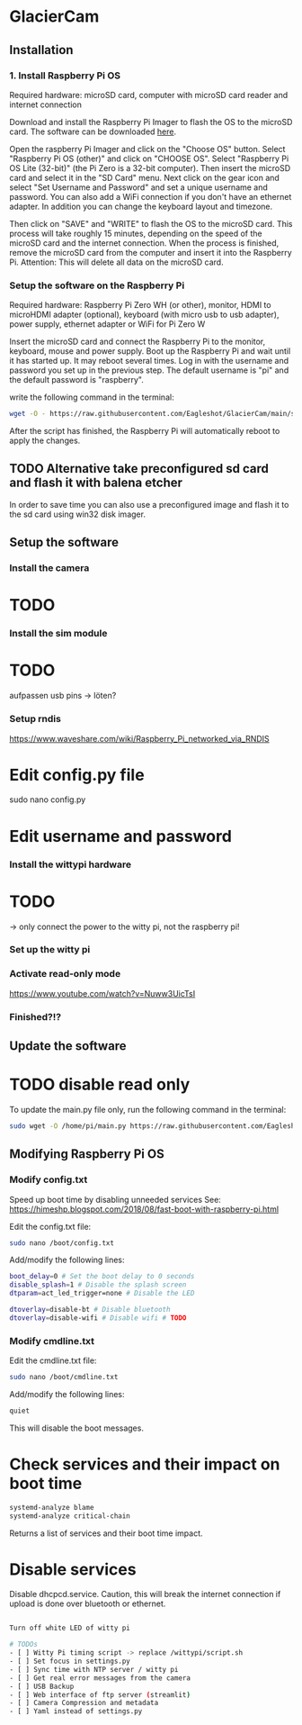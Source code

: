 # GlacierCam
## Installation
### 1. Install Raspberry Pi OS
Required hardware: microSD card, computer with microSD card reader and internet connection

Download and install the Raspberry Pi Imager to flash the OS to the microSD card. The software can be downloaded [here](https://www.raspberrypi.com/software/).

Open the raspberry Pi Imager and click on the "Choose OS" button. Select "Raspberry Pi OS (other)" and click on "CHOOSE OS". Select "Raspberry Pi OS Lite (32-bit)" (the Pi Zero is a 32-bit computer). Then insert the microSD card and select it in the "SD Card" menu. Next click on the gear icon and select "Set Username and Password" and set a unique username and password. You can also add a WiFi connection if you don't have an ethernet adapter. In addition you can change the keyboard layout and timezone.

Then click on "SAVE" and "WRITE" to flash the OS to the microSD card. This process will take roughly 15 minutes, depending on the speed of the microSD card and the internet connection. When the process is finished, remove the microSD card from the computer and insert it into the Raspberry Pi. Attention: This will delete all data on the microSD card.

### Setup the software on the Raspberry Pi
Required hardware: Raspberry Pi Zero WH (or other), monitor, HDMI to microHDMI adapter (optional), keyboard (with micro usb to usb adapter), power supply, ethernet adapter or WiFi for Pi Zero W

Insert the microSD card and connect the Raspberry Pi to the monitor, keyboard, mouse and power supply. Boot up the Raspberry Pi and wait until it has started up. It may reboot several times. Log in with the username and password you set up in the previous step. The default username is "pi" and the default password is "raspberry".

 write the following command in the terminal:

```bash
wget -O - https://raw.githubusercontent.com/Eagleshot/GlacierCam/main/script.sh | sudo sh
```
After the script has finished, the Raspberry Pi will automatically reboot to apply the changes.

## TODO Alternative take preconfigured sd card and flash it with balena etcher
In order to save time you can also use a preconfigured image and flash it to the sd card using win32 disk imager.

## Setup the software
### Install the camera
# TODO

### Install the sim module
# TODO
aufpassen usb pins -> löten?

### Setup rndis
https://www.waveshare.com/wiki/Raspberry_Pi_networked_via_RNDIS

# Edit config.py file
sudo nano config.py

# Edit username and password

### Install the wittypi hardware
# TODO
-> only connect the power to the witty pi, not the raspberry pi!

### Set up the witty pi


### Activate read-only mode
https://www.youtube.com/watch?v=Nuww3UicTsI

### Finished?!?

## Update the software
# TODO disable read only
To update the main.py file only, run the following command in the terminal:

```bash
sudo wget -O /home/pi/main.py https://raw.githubusercontent.com/Eagleshot/GlacierCam/main/main.py
```

## Modifying Raspberry Pi OS
### Modify config.txt
Speed up boot time by disabling unneeded services
See: https://himeshp.blogspot.com/2018/08/fast-boot-with-raspberry-pi.html


Edit the config.txt file:
```bash
sudo nano /boot/config.txt
```
Add/modify the following lines:
```bash
boot_delay=0 # Set the boot delay to 0 seconds
disable_splash=1 # Disable the splash screen
dtparam=act_led_trigger=none # Disable the LED

dtoverlay=disable-bt # Disable bluetooth
dtoverlay=disable-wifi # Disable wifi # TODO

```

### Modify cmdline.txt
Edit the cmdline.txt file:
```bash
sudo nano /boot/cmdline.txt
```
Add/modify the following lines:
```bash
quiet
```
This will disable the boot messages.

# Check services and their impact on boot time
```bash
systemd-analyze blame
systemd-analyze critical-chain
```
Returns a list of services and their boot time impact.

# Disable services
Disable dhcpcd.service. Caution, this will break the internet connection if upload is done over bluetooth or ethernet.
```bash

Turn off white LED of witty pi

# TODOs
- [ ] Witty Pi timing script -> replace /wittypi/script.sh
- [ ] Set focus in settings.py
- [ ] Sync time with NTP server / witty pi
- [ ] Get real error messages from the camera
- [ ] USB Backup
- [ ] Web interface of ftp server (streamlit)
- [ ] Camera Compression and metadata
- [ ] Yaml instead of settings.py